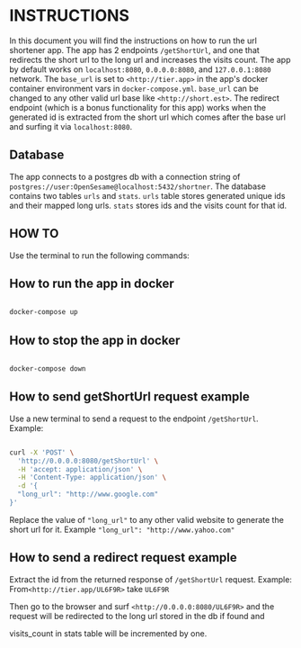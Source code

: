 # INSTRUCTIONS

In this document you will find the instructions on how to run the url shortener app. The app has 2 endpoints ```/getShortUrl```, and one that redirects the short url to the long url and increases the visits count. The app by default works on ```localhost:8080```, ```0.0.0.0:8080```, and ```127.0.0.1:8080``` network. The ```base_url``` is set to ```<http://tier.app>``` in the app's docker container environment vars in ```docker-compose.yml```. ```base_url``` can be changed to any other valid url base like ```<http://short.est>```.  The redirect endpoint (which is a bonus functionality for this app) works when the generated id is extracted from the short url which comes after the base url and surfing it via ```localhost:8080```.

## Database

The app connects to a postgres db with a connection string of ```postgres://user:OpenSesame@localhost:5432/shortner```. The database contains two tables ```urls``` and ```stats```. ```urls``` table stores generated unique ids and their mapped long urls. ```stats``` stores ids and the visits count for that id.

## HOW TO

Use the terminal to run the following commands:

## How to run the app in docker

```bash

docker-compose up

```

## How to stop the app in docker

```bash

docker-compose down 

```

## How to send getShortUrl request example

Use a new terminal to send a request to the endpoint ```/getShortUrl```. Example:

```bash

curl -X 'POST' \
  'http://0.0.0.0:8080/getShortUrl' \
  -H 'accept: application/json' \
  -H 'Content-Type: application/json' \
  -d '{
  "long_url": "http://www.google.com"
}'

```

Replace the value of ```"long_url"``` to any other valid website to generate the short url for it. Example ```"long_url": "http://www.yahoo.com"```

## How to send a redirect request example

Extract the id from the returned response of ```/getShortUrl``` request. Example:  From```<http://tier.app/UL6F9R>``` take ```UL6F9R```

Then go to the browser and surf ```<http://0.0.0.0:8080/UL6F9R>``` and the request will be redirected to the long url stored in the db if found and

visits_count in stats table will be incremented by one.
